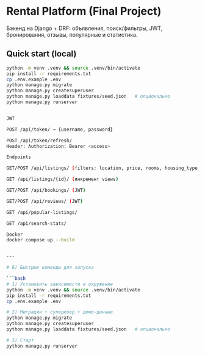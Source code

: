 # Rental Platform (Final Project)

Бэкенд на Django + DRF: объявления, поиск/фильтры, JWT, бронирования, отзывы, популярные и статистика.

## Quick start (local)
```bash
python -m venv .venv && source .venv/bin/activate
pip install -r requirements.txt
cp .env.example .env
python manage.py migrate
python manage.py createsuperuser
python manage.py loaddata fixtures/seed.json   # опционально
python manage.py runserver


JWT

POST /api/token/ → {username, password}

POST /api/token/refresh/
Header: Authorization: Bearer <access>

Endpoints

GET/POST /api/listings/ (filters: location, price, rooms, housing_type, is_active; search: title, description; ordering: price, created_at)

GET /api/listings/{id}/ (инкремент views)

GET/POST /api/bookings/ (JWT)

GET/POST /api/reviews/ (JWT)

GET /api/popular-listings/

GET /api/search-stats/

Docker
docker compose up --build


---

# 6) Быстрые команды для запуска

```bash
# 1) Установить зависимости и окружение
python -m venv .venv && source .venv/bin/activate
pip install -r requirements.txt
cp .env.example .env

# 2) Миграции + суперюзер + демо-данные
python manage.py migrate
python manage.py createsuperuser
python manage.py loaddata fixtures/seed.json   # опционально

# 3) Старт
python manage.py runserver